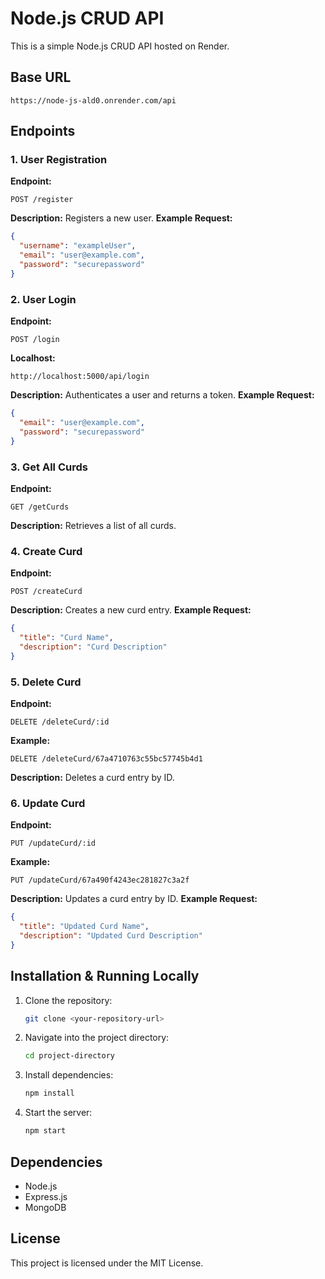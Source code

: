 # Node.js CRUD API

This is a simple Node.js CRUD API hosted on Render.

## Base URL

```
https://node-js-ald0.onrender.com/api
```

## Endpoints

### 1. User Registration

**Endpoint:**

```
POST /register
```

**Description:** Registers a new user.
**Example Request:**

```json
{
  "username": "exampleUser",
  "email": "user@example.com",
  "password": "securepassword"
}
```

### 2. User Login

**Endpoint:**

```
POST /login
```

**Localhost:**

```
http://localhost:5000/api/login
```

**Description:** Authenticates a user and returns a token.
**Example Request:**

```json
{
  "email": "user@example.com",
  "password": "securepassword"
}
```

### 3. Get All Curds

**Endpoint:**

```
GET /getCurds
```

**Description:** Retrieves a list of all curds.

### 4. Create Curd

**Endpoint:**

```
POST /createCurd
```

**Description:** Creates a new curd entry.
**Example Request:**

```json
{
  "title": "Curd Name",
  "description": "Curd Description"
}
```

### 5. Delete Curd

**Endpoint:**

```
DELETE /deleteCurd/:id
```

**Example:**

```
DELETE /deleteCurd/67a4710763c55bc57745b4d1
```

**Description:** Deletes a curd entry by ID.

### 6. Update Curd

**Endpoint:**

```
PUT /updateCurd/:id
```

**Example:**

```
PUT /updateCurd/67a490f4243ec281827c3a2f
```

**Description:** Updates a curd entry by ID.
**Example Request:**

```json
{
  "title": "Updated Curd Name",
  "description": "Updated Curd Description"
}
```

## Installation & Running Locally

1. Clone the repository:
   ```sh
   git clone <your-repository-url>
   ```
2. Navigate into the project directory:
   ```sh
   cd project-directory
   ```
3. Install dependencies:
   ```sh
   npm install
   ```
4. Start the server:
   ```sh
   npm start
   ```

## Dependencies

- Node.js
- Express.js
- MongoDB

## License

This project is licensed under the MIT License.
